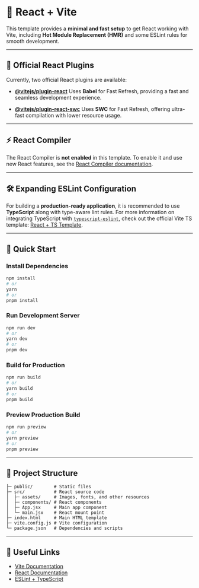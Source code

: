# 🚀 React + Vite

This template provides a **minimal and fast setup** to get React working with Vite, including **Hot Module Replacement (HMR)** and some ESLint rules for smooth development.

---

## 🔌 Official React Plugins

Currently, two official React plugins are available:

- **[@vitejs/plugin-react](https://github.com/vitejs/vite-plugin-react/blob/main/packages/plugin-react)**
  Uses **Babel** for Fast Refresh, providing a fast and seamless development experience.

- **[@vitejs/plugin-react-swc](https://github.com/vitejs/vite-plugin-react-swc)**
  Uses **SWC** for Fast Refresh, offering ultra-fast compilation with lower resource usage.

---

## ⚡ React Compiler

The React Compiler is **not enabled** in this template.
To enable it and use new React features, see the [React Compiler documentation](https://react.dev/learn/react-compiler/installation).

---

## 🛠️ Expanding ESLint Configuration

For building a **production-ready application**, it is recommended to use **TypeScript** along with type-aware lint rules.
For more information on integrating TypeScript with [`typescript-eslint`](https://typescript-eslint.io), check out the official Vite TS template: [React + TS Template](https://github.com/vitejs/vite/tree/main/packages/create-vite/template-react-ts).

---

## 🚀 Quick Start

### Install Dependencies

```bash
npm install
# or
yarn
# or
pnpm install
```

### Run Development Server

```bash
npm run dev
# or
yarn dev
# or
pnpm dev
```

### Build for Production

```bash
npm run build
# or
yarn build
# or
pnpm build
```

### Preview Production Build

```bash
npm run preview
# or
yarn preview
# or
pnpm preview
```

---

## 📄 Project Structure

```
├─ public/        # Static files
├─ src/           # React source code
│  ├─ assets/     # Images, fonts, and other resources
│  ├─ components/ # React components
│  ├─ App.jsx     # Main app component
│  └─ main.jsx    # React mount point
├─ index.html     # Main HTML template
├─ vite.config.js # Vite configuration
└─ package.json   # Dependencies and scripts
```

---

## 🔗 Useful Links

- [Vite Documentation](https://vitejs.dev/)
- [React Documentation](https://react.dev/)
- [ESLint + TypeScript](https://typescript-eslint.io/)
